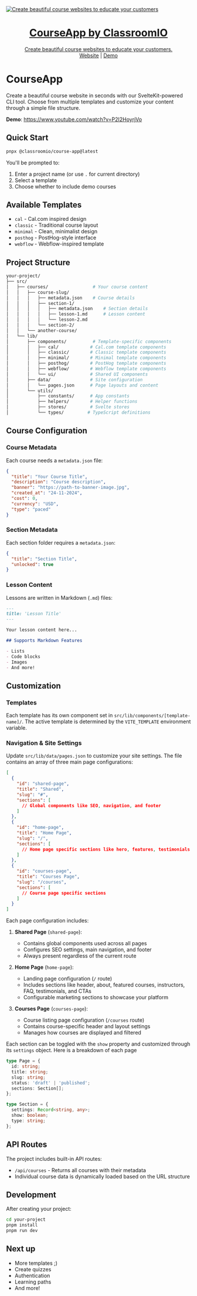<a href="https://courseapp.oncws.com/">
  <img alt="Create beautiful course websites to educate your customers" src="https://cdn.courseapp.oncws.com/courseapp-og.png" />
  <h1 align="center">CourseApp by ClassroomIO</h1>
  <p align="center">
    Create beautiful course websites to educate your customers.
    <br />
    <a href="https://courseapp.oncws.com">Website</a>  |  <a href="https://www.youtube.com/watch?v=P2I2HoyrjVo">Demo</a>
  </p>
</a>

# CourseApp

Create a beautiful course website in seconds with our SvelteKit-powered CLI tool. Choose from multiple templates and customize your content through a simple file structure.

**Demo**: https://www.youtube.com/watch?v=P2I2HoyrjVo

## Quick Start

```bash
pnpx @classroomio/course-app@latest
```

You'll be prompted to:
1. Enter a project name (or use `.` for current directory)
2. Select a template
3. Choose whether to include demo courses

## Available Templates

- `cal` - Cal.com inspired design
- `classic` - Traditional course layout
- `minimal` - Clean, minimalist design
- `posthog` - PostHog-style interface
- `webflow` - Webflow-inspired template

## Project Structure

```bash
your-project/
├── src/
│   ├── courses/                 # Your course content
│   │   ├── course-slug/
│   │   │   ├── metadata.json    # Course details
│   │   │   ├── section-1/
│   │   │   │   ├── metadata.json    # Section details
│   │   │   │   ├── lesson-1.md      # Lesson content
│   │   │   │   └── lesson-2.md
│   │   │   └── section-2/
│   │   └── another-course/
│   └── lib/
│       ├── components/          # Template-specific components
│       │   ├── cal/            # Cal.com template components
│       │   ├── classic/        # Classic template components
│       │   ├── minimal/        # Minimal template components
│       │   ├── posthog/        # PostHog template components
│       │   ├── webflow/        # Webflow template components
│       │   └── ui/             # Shared UI components
│       ├── data/               # Site configuration
│       │   └── pages.json      # Page layouts and content
│       └── utils/
│           ├── constants/      # App constants
│           ├── helpers/        # Helper functions
│           ├── stores/         # Svelte stores
│           └── types/         # TypeScript definitions
```

## Course Configuration

### Course Metadata

Each course needs a `metadata.json` file:

```json
{
  "title": "Your Course Title",
  "description": "Course description",
  "banner": "https://path-to-banner-image.jpg",
  "created_at": "24-11-2024",
  "cost": 0,
  "currency": "USD",
  "type": "paced"
}
```

### Section Metadata

Each section folder requires a `metadata.json`:

```json
{
  "title": "Section Title",
  "unlocked": true
}
```

### Lesson Content

Lessons are written in Markdown (`.md`) files:

```markdown
---
title: 'Lesson Title'
---

Your lesson content here...

## Supports Markdown Features

- Lists
- Code blocks
- Images
- And more!
```

## Customization

### Templates

Each template has its own component set in `src/lib/components/[template-name]/`. The active template is determined by the `VITE_TEMPLATE` environment variable.

### Navigation & Site Settings

Update `src/lib/data/pages.json` to customize your site settings. The file contains an array of three main page configurations:

```json
[
  {
    "id": "shared-page",
    "title": "Shared",
    "slug": "#",
    "sections": [
      // Global components like SEO, navigation, and footer
    ]
  },
  {
    "id": "home-page",
    "title": "Home Page",
    "slug": "/",
    "sections": [
      // Home page specific sections like hero, features, testimonials
    ]
  },
  {
    "id": "courses-page",
    "title": "Courses Page",
    "slug": "/courses",
    "sections": [
      // Course page specific sections
    ]
  }
]
```

Each page configuration includes:

1. **Shared Page** (`shared-page`):
   - Contains global components used across all pages
   - Configures SEO settings, main navigation, and footer
   - Always present regardless of the current route

2. **Home Page** (`home-page`):
   - Landing page configuration (`/` route)
   - Includes sections like header, about, featured courses, instructors, FAQ, testimonials, and CTAs
   - Configurable marketing sections to showcase your platform

3. **Courses Page** (`courses-page`):
   - Course listing page configuration (`/courses` route)
   - Contains course-specific header and layout settings
   - Manages how courses are displayed and filtered

Each section can be toggled with the `show` property and customized through its `settings` object. Here is a breakdown of each page

```ts
type Page = {
  id: string;
  title: string;
  slug: string;
  status: 'draft' | 'published';
  sections: Section[];
};

type Section = {
  settings: Record<string, any>;
  show: boolean;
  type: string;
};
```

## API Routes

The project includes built-in API routes:

- `/api/courses` - Returns all courses with their metadata
- Individual course data is dynamically loaded based on the URL structure

## Development

After creating your project:

```bash
cd your-project
pnpm install
pnpm run dev
```

## Next up

- More templates ;)
- Create quizzes
- Authentication
- Learning paths
- And more!
